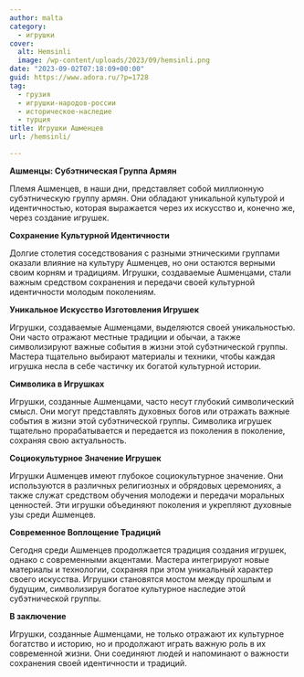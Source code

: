 ```yaml
---
author: malta
category:
  - игрушки
cover:
  alt: Hemsinli
  image: /wp-content/uploads/2023/09/hemsinli.png
date: "2023-09-02T07:18:09+00:00"
guid: https://www.adora.ru/?p=1728
tag:
  - грузия
  - игрушки-народов-россии
  - историческое-наследие
  - турция
title: Игрушки Ашменцев
url: /hemsinli/

---
```

**Ашменцы: Субэтническая Группа Армян**

Племя Ашменцев, в наши дни, представляет собой миллионную субэтническую группу армян. Они обладают уникальной культурой и идентичностью, которая выражается через их искусство и, конечно же, через создание игрушек.

**Сохранение Культурной Идентичности**

Долгие столетия соседствования с разными этническими группами оказали влияние на культуру Ашменцев, но они остаются верными своим корням и традициям. Игрушки, создаваемые Ашменцами, стали важным средством сохранения и передачи своей культурной идентичности молодым поколениям.

**Уникальное Искусство Изготовления Игрушек**

Игрушки, создаваемые Ашменцами, выделяются своей уникальностью. Они часто отражают местные традиции и обычаи, а также символизируют важные события в жизни этой субэтнической группы. Мастера тщательно выбирают материалы и техники, чтобы каждая игрушка несла в себе частичку их богатой культурной истории.

**Символика в Игрушках**

Игрушки, созданные Ашменцами, часто несут глубокий символический смысл. Они могут представлять духовных богов или отражать важные события в жизни этой субэтнической группы. Символика игрушек тщательно прорабатывается и передается из поколения в поколение, сохраняя свою актуальность.

**Социокультурное Значение Игрушек**

Игрушки Ашменцев имеют глубокое социокультурное значение. Они используются в различных религиозных и обрядовых церемониях, а также служат средством обучения молодежи и передачи моральных ценностей. Эти игрушки объединяют поколения и укрепляют духовные узы среди Ашменцев.

**Современное Воплощение Традиций**

Сегодня среди Ашменцев продолжается традиция создания игрушек, однако с современными акцентами. Мастера интегрируют новые материалы и технологии, сохраняя при этом уникальный характер своего искусства. Игрушки становятся мостом между прошлым и будущим, символизируя богатое культурное наследие этой субэтнической группы.

**В заключение**

Игрушки, созданные Ашменцами, не только отражают их культурное богатство и историю, но и продолжают играть важную роль в их современной жизни. Они соединяют людей и напоминают о важности сохранения своей идентичности и традиций.
